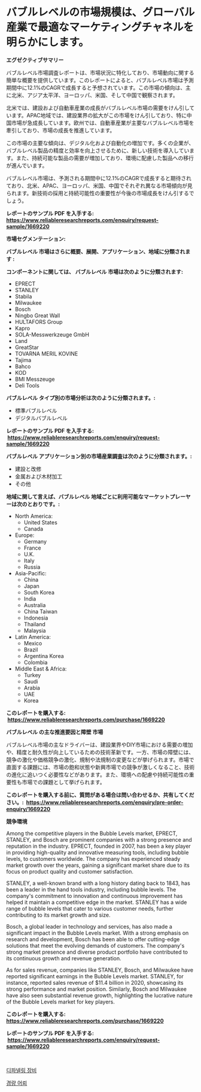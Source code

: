 <p><h1>バブルレベルの市場規模は、グローバル産業で最適なマーケティングチャネルを明らかにします。</h1></p><p><strong>エグゼクティブサマリー</strong></p>
<p><p>バブルレベル市場調査レポートは、市場状況に特化しており、市場動向に関する簡単な概要を提供しています。このレポートによると、バブルレベル市場は予測期間中に12.1%のCAGRで成長すると予想されています。この市場の傾向は、主に北米、アジア太平洋、ヨーロッパ、米国、そして中国で観察されます。</p><p>北米では、建設および自動車産業の成長がバブルレベル市場の需要をけん引しています。APAC地域では、建設業界の拡大がこの市場をけん引しており、特に中国市場が急成長しています。欧州では、自動車産業が主要なバブルレベル市場を牽引しており、市場の成長を推進しています。</p><p>この市場の主要な傾向は、デジタル化および自動化の増加です。多くの企業が、バブルレベル製品の精度と効率を向上させるために、新しい技術を導入しています。また、持続可能な製品の需要が増加しており、環境に配慮した製品への移行が進んでいます。</p><p>バブルレベル市場は、予測される期間中に12.1%のCAGRで成長すると期待されており、北米、APAC、ヨーロッパ、米国、中国でそれぞれ異なる市場傾向が見られます。新技術の採用と持続可能性の重要性が今後の市場成長をけん引するでしょう。</p></p>
<p><strong>レポートのサンプル PDF を入手する: <a href="https://www.reliableresearchreports.com/enquiry/request-sample/1669220">https://www.reliableresearchreports.com/enquiry/request-sample/1669220</a></strong></p>
<p><strong>市場セグメンテーション:</strong></p>
<p><strong> バブルレベル 市場はさらに概要、展開、アプリケーション、地域に分類されます :</strong></p>
<p><strong>コンポーネントに関しては、 バブルレベル 市場は次のように分類されます: &nbsp;</strong></p>
<p><ul><li>EPRECT</li><li>STANLEY</li><li>Stabila</li><li>Milwaukee</li><li>Bosch</li><li>Ningbo Great Wall</li><li>HULTAFORS Group</li><li>Kapro</li><li>SOLA-Messwerkzeuge GmbH</li><li>Land</li><li>GreatStar</li><li>TOVARNA MERIL KOVINE</li><li>Tajima</li><li>Bahco</li><li>KOD</li><li>BMI Messzeuge</li><li>Deli Tools</li></ul></p>
<p><strong> バブルレベル タイプ別の市場分析は次のように分類されます。:</strong></p>
<p><ul><li>標準バブルレベル</li><li>デジタルバブルレベル</li></ul></p>
<p><strong>レポートのサンプル PDF を入手する: &nbsp;<a href="https://www.reliableresearchreports.com/enquiry/request-sample/1669220">https://www.reliableresearchreports.com/enquiry/request-sample/1669220</a></strong></p>
<p><strong> バブルレベル アプリケーション別の市場産業調査は次のように分類されます。:</strong></p>
<p><ul><li>建設と改修</li><li>金属および木材加工</li><li>その他</li></ul></p>
<p><strong>地域に関して言えば、バブルレベル 地域ごとに利用可能なマーケットプレーヤーは次のとおりです。:</strong></p>
<p><ul>
    <li>
        North America:
        <ul>
            <li>United States</li>
            <li>Canada</li>
        </ul>
    </li>
    <li>
        Europe:
        <ul>
            <li>Germany</li>
            <li>France</li>
            <li>U.K.</li>
            <li>Italy</li>
            <li>Russia</li>
        </ul>
    </li>
    <li>
        Asia-Pacific:
        <ul>
            <li>China</li>
            <li>Japan</li>
            <li>South Korea</li>
            <li>India</li>
            <li>Australia</li>
            <li>China Taiwan</li>
            <li>Indonesia</li>
            <li>Thailand</li>
            <li>Malaysia</li>
        </ul>
    </li>
    <li>
        Latin America:
        <ul>
            <li>Mexico</li>
            <li>Brazil</li>
            <li>Argentina Korea</li>
            <li>Colombia</li>
        </ul>
    </li>
    <li>
        Middle East & Africa:
        <ul>
            <li>Turkey</li>
            <li>Saudi</li>
            <li>Arabia</li>
            <li>UAE</li>
            <li>Korea</li>
        </ul>
    </li>
    </ul></p>
<p><strong>このレポートを購入する: &nbsp;<a href="https://www.reliableresearchreports.com/purchase/1669220">https://www.reliableresearchreports.com/purchase/1669220</a></strong></p>
<p><strong>バブルレベル の主な推進要因と障壁 市場</strong></p>
<p><p>バブルレベル市場の主なドライバーは、建設業界やDIY市場における需要の増加や、精度と耐久性が向上しているための技術革新です。一方、市場の障壁には、競争の激化や価格競争の激化、規制や法規制の変更などが挙げられます。市場で直面する課題には、市場の飽和状態や新興市場での競争が激しくなること、技術の進化に追いつく必要性などがあります。また、環境への配慮や持続可能性の重要性も市場での課題として挙げられます。</p></p>
<p><strong>このレポートを購入する前に、質問がある場合は問い合わせるか、共有してください。:&nbsp; <a href="https://www.reliableresearchreports.com/enquiry/pre-order-enquiry/1669220">https://www.reliableresearchreports.com/enquiry/pre-order-enquiry/1669220</a></strong></p>
<p><strong>競争環境</strong></p>
<p><p>Among the competitive players in the Bubble Levels market, EPRECT, STANLEY, and Bosch are prominent companies with a strong presence and reputation in the industry. EPRECT, founded in 2007, has been a key player in providing high-quality and innovative measuring tools, including bubble levels, to customers worldwide. The company has experienced steady market growth over the years, gaining a significant market share due to its focus on product quality and customer satisfaction.</p><p>STANLEY, a well-known brand with a long history dating back to 1843, has been a leader in the hand tools industry, including bubble levels. The company's commitment to innovation and continuous improvement has helped it maintain a competitive edge in the market. STANLEY has a wide range of bubble levels that cater to various customer needs, further contributing to its market growth and size.</p><p>Bosch, a global leader in technology and services, has also made a significant impact in the Bubble Levels market. With a strong emphasis on research and development, Bosch has been able to offer cutting-edge solutions that meet the evolving demands of customers. The company's strong market presence and diverse product portfolio have contributed to its continuous growth and revenue generation.</p><p>As for sales revenue, companies like STANLEY, Bosch, and Milwaukee have reported significant earnings in the Bubble Levels market. STANLEY, for instance, reported sales revenue of $11.4 billion in 2020, showcasing its strong performance and market position. Similarly, Bosch and Milwaukee have also seen substantial revenue growth, highlighting the lucrative nature of the Bubble Levels market for key players.</p></p>
<p><strong>このレポートを購入する: &nbsp; <a href="https://www.reliableresearchreports.com/purchase/1669220">https://www.reliableresearchreports.com/purchase/1669220</a></strong></p>
<p><strong>レポートのサンプル PDF を入手する: &nbsp;<a href="https://www.reliableresearchreports.com/enquiry/request-sample/1669220">https://www.reliableresearchreports.com/enquiry/request-sample/1669220</a></strong><strong></strong></p>
<p>&nbsp;</p>
<p><p><a href="https://github.com/wallacBahrtyinger567686/Market-Research-Report-List-1/blob/main/394089815260.md">디파넬링 장비</a></p><p><a href="https://github.com/WilburKihn5676/Market-Research-Report-List-1/blob/main/159259115259.md">경량 어뢰</a></p></p>